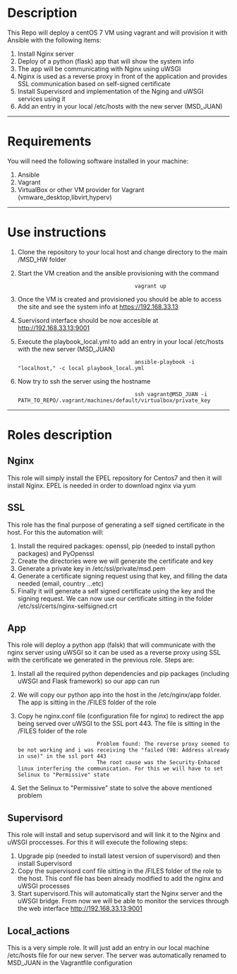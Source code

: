 # Description

This Repo will deploy a centOS 7 VM using vagrant and will provision it with Ansible with the following items:

1. Install Nginx server
2. Deploy of a python (flask) app that will show the system info
3. The app will be communicating with Nginx using uWSGI
4. Nginx is used as a reverse proxy in front of the application and provides SSL communication based on self-signed certificate
5. Install Supervisord  and implementation of the Nging and uWSGI services using it
6. Add an entry in your local /etc/hosts with the new server  (MSD_JUAN)
---

# Requirements

You will need the following software installed in your machine:

1. Ansible
2. Vagrant
3. VirtualBox or other VM provider for Vagrant (vmware_desktop,libvirt,hyperv)
---

# Use instructions

1. Clone the repository to your local host and change directory to the main /MSD_HW folder
2. Start the VM creation and the ansible provisioning with the command

                                            vagrant up
                                            
3. Once the VM is created and provisioned you should be able to access the site and see the system info at    https://192.168.33.13
4. Suervisord interface should be now accesible at      http://192.168.33.13:9001
5. Execute the playbook_local.yml  to add an entry in your local /etc/hosts with the new server  (MSD_JUAN)

          									ansible-playbook -i "localhost," -c local playbook_local.yml
											
6. Now try to ssh the server using the hostname

          									ssh vagrant@MSD_JUAN -i  PATH_TO_REPO/.vagrant/machines/default/virtualbox/private_key
---

# Roles description


## Nginx

This role will simply install the EPEL repository for Centos7 and then it will install Nginx. EPEL is needed in order to download nginx via yum


## SSL

This role has the final purpose of generating a self signed certificate in the host. For this the automation will:

1. Install the required packages: openssl, pip (needed to install python packages) and PyOpenssl
2. Create the directories were we will generate the certificate and key
3. Generate a private key  in /etc/ssl/private/msd.pem
4. Generate a certificate signing request using that key, and filling the data needed (email, country ...etc)
5. Finally it will generate a self signed certificate using the key and the signing request. We can now use our certificate sitting in the folder /etc/ssl/certs/nginx-selfsigned.crt


## App

This role will deploy a python app (falsk) that will communicate with the nginx server using uWSGI so it can be used as a reverse proxy using SSL with the certificate we generated in the previous role.
Steps are:

1. Install all the required python dependencies and pip packages (including uWSGI and Flask framework) so our app can run
2. We will copy our python app into the host in the /etc/nginx/app folder.  The app is sitting in the /FILES folder of the role
3. Copy he nginx.conf file (configuration file for nginx) to redirect the app being served over uWSGI to the SSL port 443. The file is sitting in the /FILES folder of the role 

                                Problem found: The reverse proxy seemed to be not working and i was receiving the "failed (98: Address already in use)" in the ssl port 443
                                The root cause was the Security-Enhaced linux interfering the communication. For this we will have to set Selinux to "Permissive" state
                             
4. Set the Selinux to "Permissive" state to solve the above mentioned problem   


## Supervisord

This role will install and setup supervisord and will link it to the Nginx and uWSGI proccesses. For this it will execute the following steps:

1. Upgrade pip (needed to install latest version of supervisord) and then install Supervisord
2. Copy the supervisord conf file sitting in the /FILES folder of the role to the host. This conf file has been already modified to add the nginx and uWSGI processes
3. Start supervisord.This will automatically start the Nginx server and the uWSGI bridge. From now we will be able to monitor the services through the web interface http://192.168.33.13:9001


## Local_actions

This is a very simple role. It will just add an entry in our local machine /etc/hosts  file for our new server. The server was automatically renamed to MSD_JUAN in the Vagrantfile configuration